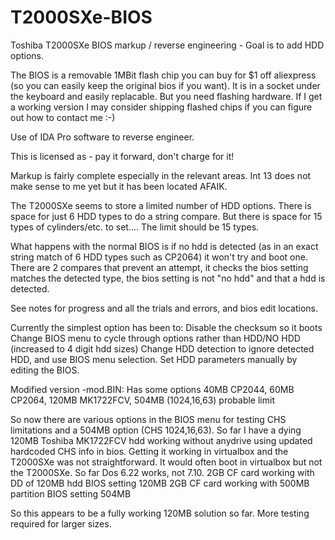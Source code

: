 # T2000SXe-BIOS
Toshiba T2000SXe BIOS markup / reverse engineering - Goal is to add HDD options. 

The BIOS is a removable 1MBit flash chip you can buy for $1 off aliexpress (so you can easily keep the original bios if you want). It is in a socket under the keyboard and easily replacable. But you need flashing hardware. If I get a working version I may consider shipping flashed chips if you can figure out how to contact me :-)

Use of IDA Pro software to reverse engineer.

This is licensed as - pay it forward, don't charge for it!

Markup is fairly complete especially in the relevant areas. Int 13 does not make sense to me yet but it has been located AFAIK.

The T2000SXe seems to store a limited number of HDD options. There is space for just 6 HDD types to do a string compare. But there is space for 15 types of cylinders/etc. to set.... The limit should be 15 types.

What happens with the normal BIOS is if no hdd is detected (as in an exact string match of 6 HDD types such as CP2064) it won't try and boot one. There are 2 compares that prevent an attempt, it checks the bios setting matches the detected type, the bios setting is not "no hdd" and that a hdd is detected.

See notes for progress and all the trials and errors, and bios edit locations.

Currently the simplest option has been to:
Disable the checksum so it boots
Change BIOS menu to cycle through options rather than HDD/NO HDD (increased to 4 digit hdd sizes)
Change HDD detection to ignore detected HDD, and use BIOS menu selection.
Set HDD parameters manually by editing the BIOS.

Modified version -mod.BIN:
Has some options 40MB CP2044, 60MB CP2064, 120MB MK1722FCV, 504MB (1024,16,63) probable limit

So now there are various options in the BIOS menu for testing CHS limitations and a 504MB option (CHS 1024,16,63).
So far I have a dying 120MB Toshiba MK1722FCV hdd working without anydrive using updated hardcoded CHS info in bios.
Getting it working in virtualbox and the T2000SXe was not straightforward. It would often boot in virtualbox but not the T2000SXe.
So far Dos 6.22 works, not 7.10.
2GB CF card working with DD of 120MB hdd BIOS setting 120MB
2GB CF card working with 500MB partition BIOS setting 504MB

So this appears to be a fully working 120MB solution so far. More testing required for larger sizes.
